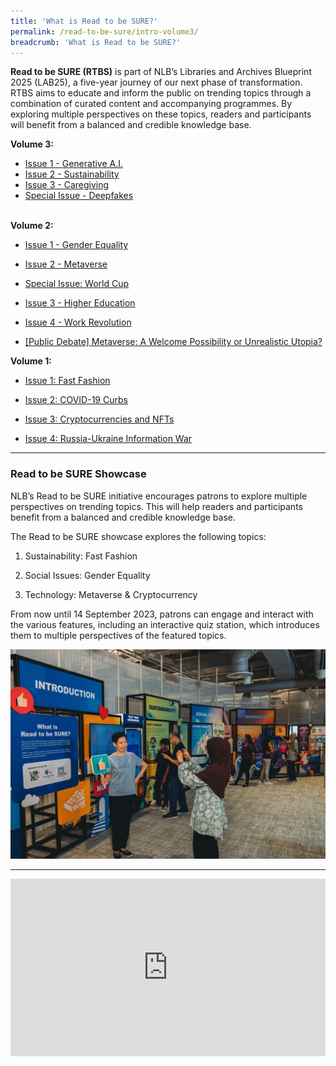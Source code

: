 ```yaml
---
title: 'What is Read to be SURE?'
permalink: /read-to-be-sure/intro-volume3/
breadcrumb: 'What is Read to be SURE?'
---
```


**Read to be SURE (RTBS)** is part of NLB’s Libraries and Archives Blueprint 2025 (LAB25), a five-year journey of our next phase of transformation. RTBS aims to educate and inform the public on trending topics through a combination of curated content and accompanying programmes. By exploring multiple perspectives on these topics, readers and participants will benefit from a balanced and credible knowledge base.

**Volume 3:**

- [Issue 1 - Generative A.I.](/read-to-be-sure-volume-3/issue1-generative-ai/)
- [Issue 2 - Sustainability](/read-to-be-sure-volume-3/issue2-sustainability/)
- [Issue 3 - Caregiving](/read-to-be-sure-volume-3/issue3-caregiving/)
- [Special Issue - Deepfakes](/read-to-be-sure-volume-3/deepfakes/)

<br>**Volume 2:**

- [Issue 1 - Gender Equality](/read-to-be-sure-volume-2/issue1-gender-equality/)

- [Issue 2 - Metaverse](/read-to-be-sure-volume-2/issue2-metaverse/)

- [Special Issue: World Cup](/read-to-be-sure-volume-2/special-issue1-worldcup/)

- [Issue 3 - Higher Education](/read-to-be-sure-volume-2/issue3-education/)

- [Issue 4 - Work Revolution](/read-to-be-sure-volume-2/issue4-workrevolution/)

- [[Public Debate] Metaverse: A Welcome Possibility or Unrealistic Utopia?](/read-to-be-sure-volume-2/mainstage-debate/)

  

**Volume 1:**

- [Issue 1: Fast Fashion](/read-to-be-sure/issue1-introduction/)

- [Issue 2: COVID-19 Curbs](/read-to-be-sure/issue2-overview/)

- [Issue 3: Cryptocurrencies and NFTs](/read-to-be-sure/issue3-overview/)

- [Issue 4: Russia-Ukraine Information War](/read-to-be-sure/issue4-ukraine/)

  

<hr>

### Read to be SURE Showcase

NLB’s Read to be SURE initiative encourages patrons to explore multiple perspectives on trending topics. This will help readers and participants benefit from a balanced and credible knowledge base.

The Read to be SURE showcase explores the following topics:

1. Sustainability: Fast Fashion

2. Social Issues: Gender Equality

3. Technology: Metaverse & Cryptocurrency


From now until 14 September 2023, patrons can engage and interact with the various features, including an interactive quiz station, which introduces them to multiple perspectives of the featured topics.

![](../images/RTBS-exhibition.jpg)



<hr>

<style>.embed-container { position: relative; padding-bottom: 56.25%; height: 0; overflow: hidden; max-width: 100%; } .embed-container iframe, .embed-container object, .embed-container embed { position: absolute; top: 0; left: 0; width: 100%; height: 100%; }</style><div class='embed-container'>
<iframe width="560" height="315" src="https://www.youtube.com/embed/erOZVTrw5Zc" title="YouTube video player" frameborder="0" allow="accelerometer; autoplay; clipboard-write; encrypted-media; gyroscope; picture-in-picture" allowfullscreen></iframe></div>

